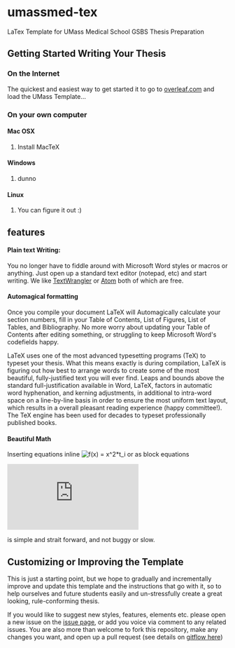 # umassmed-tex

LaTex Template for UMass Medical School GSBS Thesis Preparation

## Getting Started Writing Your Thesis

### On the Internet

The quickest and easiest way to get started it to go to [overleaf.com](http://overlead.com) and load the UMass Template...

### On your own computer

#### Mac OSX

1. Install MacTeX


#### Windows

1. dunno

#### Linux

1. You can figure it out :)

## features

#### Plain text Writing:

You no longer have to fiddle around with Microsoft Word styles or macros or anything. Just open up a standard text editor (notepad, etc) and start writing. We like [TextWrangler]() or [Atom]() both of which are free.

#### Automagical formatting

Once you compile your document LaTeX will Automagically calculate your section numbers, fill in your Table of Contents, List of Figures, List of Tables, and Bibliography. No more worry about updating your Table of Contents after editing something, or struggling to keep Microsoft Word's codefields happy.

LaTeX uses one of the most advanced typesetting programs (TeX) to typeset your thesis. What this means exactly is during compilation, LaTeX is figuring out how best to arrange words to create some of the most beautiful, fully-justified text you will ever find. Leaps and bounds above the standard full-justification available in Word, LaTeX, factors in automatic word hyphenation, and kerning adjustments, in additional to intra-word space on a line-by-line basis in order to ensure the most uniform text layout, which results in a overall pleasant reading experience (happy committee!). The TeX engine has been used for decades to typeset professionally published books.

#### Beautiful Math

Inserting equations inline <img src="http://latex.codecogs.com/svg.latex?f(x)&space;=&space;x^2*t_i" title="f(x) = x^2*t_i" /> or as block equations

![num 1](http://latex.codecogs.com/svg.latex?%5Cfrac%7Bd%7D%7Bdx%7D%5Cleft%28%20%5Cint_%7B0%7D%5E%7Bx%7D%20f%28u%29%5C%2Cdu%5Cright%29%3Df%28x%29)

is simple and strait forward, and not buggy or slow.

## Customizing or Improving the Template

This is just a starting point, but we hope to gradually and incrementally improve and update this template and the instructions that go with it, so to help ourselves and future students easily and un-stressfully create a great looking, rule-conforming thesis.

If you would like to suggest new styles, features, elements etc. please open a new issue on the [issue page](https://github.com/crmackay/umassmed-tex/issues), or add you voice via comment to any related issues. You are also more than welcome to fork this repository, make any changes you want, and open up a pull request (see details on [gitflow here]())

